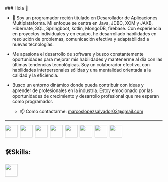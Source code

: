 <div>
 ### Hola 👋

  - 🔭 Soy un programador recién titulado en Desarollador de Aplicaciones Multiplataforma. Mi enfoque se centra en Java, JDBC, XOM y  JAXB, Hibernate, SQL, Springboot, kotlin, MongoDB,  firebase. Con experiencia en proyectos individuales y en equipo, he desarrollado habilidades en resolución de problemas, comunicación efectiva y adaptabilidad a nuevas tecnologías.

- Me apasiona el desarrollo de software y busco constantemente oportunidades para mejorar mis habilidades y mantenerme al día con las últimas tendencias tecnológicas. Soy un colaborador efectivo, con habilidades interpersonales sólidas y una mentalidad orientada a la calidad y la eficiencia.

- Busco un entorno dinámico donde pueda contribuir con ideas y aprender de profesionales en la industria. Estoy emocionado por las oportunidades de crecimiento y desarrollo profesional que me esperan como programador.

  - 📫 Como contactarme: marcoslopezsalvador03@gmail.com

</div>

---
<div>

  <img src="https://user-images.githubusercontent.com/99869440/213527192-eaf36ee9-a1e0-4966-9919-cbc689eca638.png" title="" alt="" whidth="" height="40" />&nbsp;
  <img src="https://user-images.githubusercontent.com/99869440/213527442-61f5deac-a5a9-477e-9e3c-5e46b317e9fe.png" title="" alt="" whidth="" height="40" />&nbsp;
  <img src="https://user-images.githubusercontent.com/99869440/213527669-b5c5dc76-216b-4da5-8ded-3be1421eb056.png" title="" alt="" whidth="" height="40" />&nbsp;
  <img src="https://user-images.githubusercontent.com/99869440/213527937-04932cf4-34fe-41d5-bbde-a12befda9022.png" title="" alt="" whidth="" height="40" />&nbsp;
  <img src="https://user-images.githubusercontent.com/99869440/213528128-ffee009f-177b-4f73-9551-8dca0951cfe0.png" title="" alt="" whidth="" height="40" />&nbsp;
  <img src="https://user-images.githubusercontent.com/99869440/213528226-0b10f4a1-5414-4402-bdea-9318f5d1c7a1.png" title="" alt="" whidth="" height="40" />&nbsp;
    <img src="https://images.ctfassets.net/gt6dp23g0g38/5DqlQtFKecFlkqQ8YGDT2p/aa945b648f44dd872e9a1b89f7d203ef/springboot.png" title="" alt="" whidth="" height="40" />&nbsp;
    <img src="https://upload.wikimedia.org/wikipedia/commons/thumb/b/b2/Bootstrap_logo.svg/1280px-Bootstrap_logo.svg.png" title="" alt="" whidth="" height="40" />&nbsp;
</div>
 <h2>🛠️Skills:</h2>
   <img src="https://user-images.githubusercontent.com/99869440/213526735-677d521d-1403-4c81-add0-93e0d7d3bdc0.png" title="" alt="" whidth="" height="40" />&nbsp;

